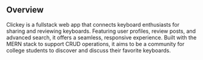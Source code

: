 ## Overview

Clickey is a fullstack web app that connects keyboard enthusiasts for sharing and reviewing keyboards. Featuring user profiles, review posts, and advanced search, it offers a seamless, responsive experience. Built with the MERN stack to support CRUD operations, it aims to be a community for college students to discover and discuss their favorite keyboards.
